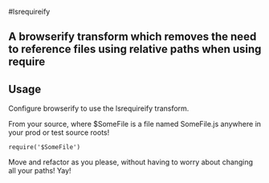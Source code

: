 #lsrequireify

## A browserify transform which removes the need to reference files using relative paths when using require


## Usage

Configure browserify to use the lsrequireify transform.

From your source, where $SomeFile is a file named SomeFile.js anywhere in your prod or test source roots!

```
require('$SomeFile')
```

Move and refactor as you please, without having to worry about changing all your paths! Yay!